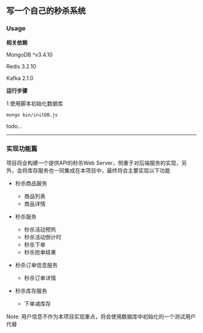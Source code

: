 ## 写一个自己的秒杀系统

### Usage

**相关依赖**

MongoDB ^v3.4.10

Redis 3.2.10

Kafka 2.1.0

**运行步骤**

1.使用脚本初始化数据库

```
mongo bin/initDB.js
```

todo...

___

### 实现功能篇

项目将会构建一个提供API的秒杀Web Server，侧重于对后端服务的实现，另外，会将库存服务也一同集成在本项目中，最终将会主要实现以下功能

* 秒杀商品服务
  * 商品列表
  * 商品详情

* 秒杀服务
  * 秒杀活动预热
  * 秒杀活动倒计时
  * 秒杀下单
  * 秒杀抢单结果

* 秒杀订单信息服务
  * 秒杀订单详情

* 秒杀库存服务
  * 下单减库存

Note: 用户信息不作为本项目实现重点，将会使用数据库中初始化的一个测试用户代替